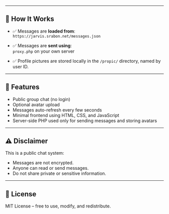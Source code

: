 
---

## 🔧 How It Works

- ✅ Messages are **loaded from**:  
  `https://jarvis.srabon.net/messages.json`

- ✅ Messages are **sent using**:  
  `proxy.php` on your own server

- ✅ Profile pictures are stored locally in the `/propic/` directory, named by user ID.

---

## 🚀 Features

- Public group chat (no login)
- Optional avatar upload
- Messages auto-refresh every few seconds
- Minimal frontend using HTML, CSS, and JavaScript
- Server-side PHP used only for sending messages and storing avatars

---

## ⚠️ Disclaimer

This is a public chat system:
- Messages are not encrypted.
- Anyone can read or send messages.
- Do not share private or sensitive information.

---

## 🪪 License

MIT License – free to use, modify, and redistribute.
